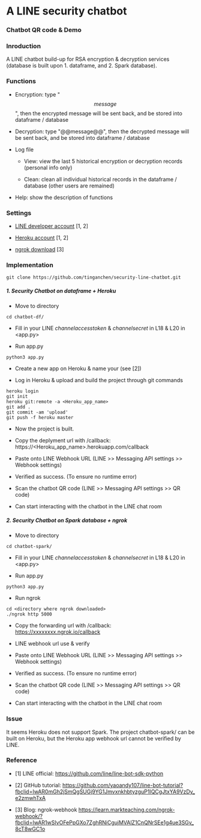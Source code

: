# A LINE security chatbot

### Chatbot QR code & Demo


### Inroduction

A LINE chatbot build-up for RSA encryption & decryption services (database is built upon 1. dataframe, and 2. Spark database).

### Functions

- Encryption: type "$$message$$", then the encrypted message will be sent back, and be stored into dataframe / database

- Decryption: type "@@message@@", then the decrypted message will be sent back, and be stored into dataframe / database

- Log file

  * View: view the last 5 historical encryption or decryption records (personal info only)
  
  * Clean: clean all individual historical records in the dataframe / database (other users are remained)
  
- Help: show the description of functions



### Settings

- [LINE developer account](https://developers.line.biz/console/) [1, 2]

- [Heroku account](https://dashboard.heroku.com/apps) [1, 2]

- [ngrok download](https://ngrok.com/) [3]

### Implementation

```shell
git clone https://github.com/tinganchen/security-line-chatbot.git
```

##### 1. Security Chatbot on dataframe + Heroku

- Move to directory <chatbot-df/>

```shell
cd chatbot-df/
```

- Fill in your LINE $channel access token$ & $channel secret$ in L18 & L20 in <app.py>

- Run app.py

```shell
python3 app.py
```
- Create a new app on Heroku & name your <Heroku app name> (see [2])

- Log in Heroku & upload and build the project through git commands
  
```shell
heroku login
git init
heroku git:remote -a <Heroku_app_name>
git add .
git commit -am 'upload'
git push -f heroku master
```
- Now the project is built. 
  
- Copy the deplyment url with /callback: https://<Heroku_app_name>.herokuapp.com/callback 

- Paste onto LINE Webhook URL (LINE >> Messaging API settings >> Webhook settings) 
  
- Verified as success. (To ensure no runtime error)
  
- Scan the chatbot QR code (LINE >> Messaging API settings >> QR code)

- Can start interacting with the chatbot in the LINE chat room

  
##### 2. Security Chatbot on Spark database + ngrok

- Move to directory <chatbot-df/>

```shell
cd chatbot-spark/
```
- Fill in your LINE $channel access token$ & $channel secret$ in L18 & L20 in <app.py>

- Run app.py

```shell
python3 app.py
```
- Run ngrok

```shell
cd <directory where ngrok downloaded>
./ngrok http 5000
```

- Copy the forwarding url with /callback: https://xxxxxxxx.ngrok.io/callback

- LINE webhook url use & verify

- Paste onto LINE Webhook URL (LINE >> Messaging API settings >> Webhook settings)

- Verified as success. (To ensure no runtime error)

- Scan the chatbot QR code (LINE >> Messaging API settings >> QR code)

- Can start interacting with the chatbot in the LINE chat room


### Issue
  
It seems Heroku does not support Spark. The project chatbot-spark/ can be built on Heroku, but the Heroku app webhook url cannot be verified by LINE.

  
### Reference

- [1] LINE official: https://github.com/line/line-bot-sdk-python

- [2] GitHub tutorial: https://github.com/yaoandy107/line-bot-tutorial?fbclid=IwAR0mGh2jSmQgSUGj9YG1JmvxnkhbtyzguP1IQCgJtxYA9VzDy_e2zmwhTxA

- [3] Blog: ngrok-webhook https://learn.markteaching.com/ngrok-webhook/?fbclid=IwAR1wSIvOFePpGXo7ZghRNiCgujMVAlZ1CnQNrSEe1g4ue3SGv_8cT8wGC1o
